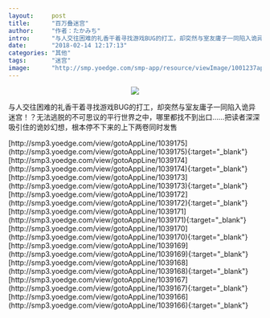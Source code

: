 ```yaml
---
layout:     post
title:      "百万叠迷宫"
author:     "作者：たかみち"
intro:      "与人交往困难的礼香干着寻找游戏BUG的打工，却突然与室友庸子一同陷入诡异迷宫！？无法逃脱的不可思议的平行世界之中，哪里都找不到出口……把读者深深吸引住的诡妙幻想，根本停不下来的上下两卷同时发售"
date:       "2018-02-14 12:17:13"
categories: "其他"
tags:       "迷宫"
image:      "http://smp.yoedge.com/smp-app/resource/viewImage/1001237appline.png"
---
```

<div style="text-align: center">
<p><img src="http://smp.yoedge.com/smp-app/resource/viewImage/1001237appline.png"/></p>
</div>
<p class="post-meta">
<span>与人交往困难的礼香干着寻找游戏BUG的打工，却突然与室友庸子一同陷入诡异迷宫！？无法逃脱的不可思议的平行世界之中，哪里都找不到出口……把读者深深吸引住的诡妙幻想，根本停不下来的上下两卷同时发售</span>
</p>
[http://smp3.yoedge.com/view/gotoAppLine/1039175](http://smp3.yoedge.com/view/gotoAppLine/1039175){:target="_blank"}
[http://smp3.yoedge.com/view/gotoAppLine/1039174](http://smp3.yoedge.com/view/gotoAppLine/1039174){:target="_blank"}
[http://smp3.yoedge.com/view/gotoAppLine/1039173](http://smp3.yoedge.com/view/gotoAppLine/1039173){:target="_blank"}
[http://smp3.yoedge.com/view/gotoAppLine/1039172](http://smp3.yoedge.com/view/gotoAppLine/1039172){:target="_blank"}
[http://smp3.yoedge.com/view/gotoAppLine/1039171](http://smp3.yoedge.com/view/gotoAppLine/1039171){:target="_blank"}
[http://smp3.yoedge.com/view/gotoAppLine/1039170](http://smp3.yoedge.com/view/gotoAppLine/1039170){:target="_blank"}
[http://smp3.yoedge.com/view/gotoAppLine/1039169](http://smp3.yoedge.com/view/gotoAppLine/1039169){:target="_blank"}
[http://smp3.yoedge.com/view/gotoAppLine/1039168](http://smp3.yoedge.com/view/gotoAppLine/1039168){:target="_blank"}
[http://smp3.yoedge.com/view/gotoAppLine/1039167](http://smp3.yoedge.com/view/gotoAppLine/1039167){:target="_blank"}
[http://smp3.yoedge.com/view/gotoAppLine/1039166](http://smp3.yoedge.com/view/gotoAppLine/1039166){:target="_blank"}


